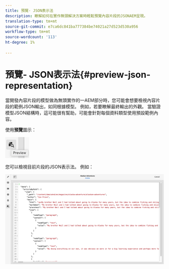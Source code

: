 ```yaml
---
title: 預覽- JSON表示法
description: 瞭解如何在實作無頭解決方案時輕鬆預覽內容片段的JSONAEM呈現。
translation-type: tm+mt
source-git-commit: e7ca6dc841ba777384be74021a27d523d530a956
workflow-type: tm+mt
source-wordcount: '113'
ht-degree: 1%

---
```



# 預覽- JSON表示法{#preview-json-representation}

當開發內容片段的模型做為無頭實作的一AEM部分時，您可能會想要檢視內容片段的範例JSON輸出，如同根據模型。 例如，若要瞭解最終輸出的外觀。 當驗證模型JSON結構時，這可能很有幫助，可能會針對每個資料類型使用預設範例內容。

使用&#x200B;**預覽**&#x200B;圖示：

![內容片段編輯器-「預覽」索引標籤](assets/cfm-preview-01.png)

您可以檢視目前片段的JSON表示法。 例如：

![內容片段編輯器——片段預覽](assets/cfm-preview-02.png)